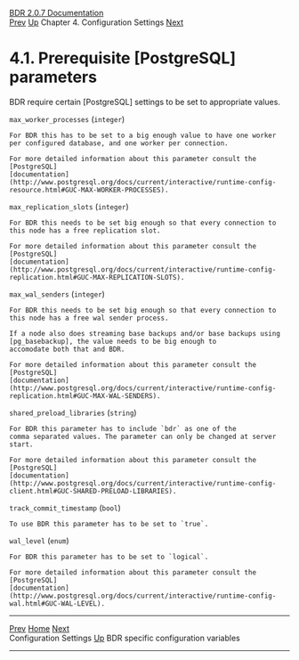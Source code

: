   [BDR 2.0.7 Documentation](README.md)                                                                                                    
  [Prev](settings.md "Configuration Settings")   [Up](settings.md)    Chapter 4. Configuration Settings    [Next](bdr-configuration-variables.md "BDR specific configuration variables")  


# 4.1. Prerequisite [PostgreSQL] parameters

BDR require certain [PostgreSQL] settings to be set to
appropriate values.


`max_worker_processes` (`integer`)

    For BDR this has to be set to a big enough value to have one worker
    per configured database, and one worker per connection.

    For more detailed information about this parameter consult the
    [PostgreSQL]
    [documentation](http://www.postgresql.org/docs/current/interactive/runtime-config-resource.html#GUC-MAX-WORKER-PROCESSES).

`max_replication_slots` (`integer`)

    For BDR this needs to be set big enough so that every connection to
    this node has a free replication slot.

    For more detailed information about this parameter consult the
    [PostgreSQL]
    [documentation](http://www.postgresql.org/docs/current/interactive/runtime-config-replication.html#GUC-MAX-REPLICATION-SLOTS).

`max_wal_senders` (`integer`)

    For BDR this needs to be set big enough so that every connection to
    this node has a free wal sender process.

    If a node also does streaming base backups and/or base backups using
    [pg_basebackup], the value needs to be big enough to
    accomodate both that and BDR.

    For more detailed information about this parameter consult the
    [PostgreSQL]
    [documentation](http://www.postgresql.org/docs/current/interactive/runtime-config-replication.html#GUC-MAX-WAL-SENDERS).

`shared_preload_libraries` (`string`)

    For BDR this parameter has to include `bdr` as one of the
    comma separated values. The parameter can only be changed at server
    start.

    For more detailed information about this parameter consult the
    [PostgreSQL]
    [documentation](http://www.postgresql.org/docs/current/interactive/runtime-config-client.html#GUC-SHARED-PRELOAD-LIBRARIES).

`track_commit_timestamp` (`bool`)

    To use BDR this parameter has to be set to `true`.

`wal_level` (`enum`)

    For BDR this parameter has to be set to `logical`.

    For more detailed information about this parameter consult the
    [PostgreSQL]
    [documentation](http://www.postgresql.org/docs/current/interactive/runtime-config-wal.html#GUC-WAL-LEVEL).

  -------------------------------------- ------------------------------------ ---------------------------------------------------------
  [Prev](settings.md)    [Home](README.md)     [Next](bdr-configuration-variables.md)  
  Configuration Settings                  [Up](settings.md)                       BDR specific configuration variables
  -------------------------------------- ------------------------------------ ---------------------------------------------------------
